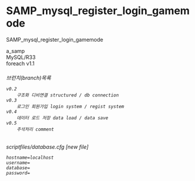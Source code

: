 # SAMP_mysql_register_login_gamemode
SAMP_mysql_register_login_gamemode

a_samp<br>
MySQL/R33<br>
foreach v1.1<br>
<h6>
<p>
	브런치(branch)목록<p>

	v0.2
		구조화 디비연결 structured / db connection
	v0.3
		로그인 회원가입 login system / regist system
	v0.4
		데이터 로드 저장 data load / data save
	v0.5
		주석처리 comment
  <p>
<h6>

<p>
	scriptfiles/database.cfg [new file]<p>

	hostname=localhost
	username=
	database=
	password=
  <p>
